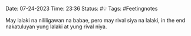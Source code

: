 Date: 07-24-2023
Time: 23:36
Status: #💡 
Tags: #Feetingnotes 

May lalaki na nililigawan na babae, pero may rival siya na lalaki, in the end nakatuluyan yung lalaki at yung rival niya. 